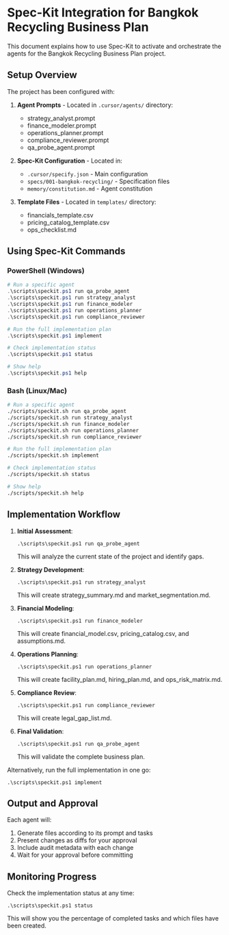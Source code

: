 # Spec-Kit Integration for Bangkok Recycling Business Plan

This document explains how to use Spec-Kit to activate and orchestrate the agents for the Bangkok Recycling Business Plan project.

## Setup Overview

The project has been configured with:

1. **Agent Prompts** - Located in `.cursor/agents/` directory:
   - strategy_analyst.prompt
   - finance_modeler.prompt
   - operations_planner.prompt
   - compliance_reviewer.prompt
   - qa_probe_agent.prompt

2. **Spec-Kit Configuration** - Located in:
   - `.cursor/specify.json` - Main configuration
   - `specs/001-bangkok-recycling/` - Specification files
   - `memory/constitution.md` - Agent constitution

3. **Template Files** - Located in `templates/` directory:
   - financials_template.csv
   - pricing_catalog_template.csv
   - ops_checklist.md

## Using Spec-Kit Commands

### PowerShell (Windows)

```powershell
# Run a specific agent
.\scripts\speckit.ps1 run qa_probe_agent
.\scripts\speckit.ps1 run strategy_analyst
.\scripts\speckit.ps1 run finance_modeler
.\scripts\speckit.ps1 run operations_planner
.\scripts\speckit.ps1 run compliance_reviewer

# Run the full implementation plan
.\scripts\speckit.ps1 implement

# Check implementation status
.\scripts\speckit.ps1 status

# Show help
.\scripts\speckit.ps1 help
```

### Bash (Linux/Mac)

```bash
# Run a specific agent
./scripts/speckit.sh run qa_probe_agent
./scripts/speckit.sh run strategy_analyst
./scripts/speckit.sh run finance_modeler
./scripts/speckit.sh run operations_planner
./scripts/speckit.sh run compliance_reviewer

# Run the full implementation plan
./scripts/speckit.sh implement

# Check implementation status
./scripts/speckit.sh status

# Show help
./scripts/speckit.sh help
```

## Implementation Workflow

1. **Initial Assessment**:
   ```
   .\scripts\speckit.ps1 run qa_probe_agent
   ```
   This will analyze the current state of the project and identify gaps.

2. **Strategy Development**:
   ```
   .\scripts\speckit.ps1 run strategy_analyst
   ```
   This will create strategy_summary.md and market_segmentation.md.

3. **Financial Modeling**:
   ```
   .\scripts\speckit.ps1 run finance_modeler
   ```
   This will create financial_model.csv, pricing_catalog.csv, and assumptions.md.

4. **Operations Planning**:
   ```
   .\scripts\speckit.ps1 run operations_planner
   ```
   This will create facility_plan.md, hiring_plan.md, and ops_risk_matrix.md.

5. **Compliance Review**:
   ```
   .\scripts\speckit.ps1 run compliance_reviewer
   ```
   This will create legal_gap_list.md.

6. **Final Validation**:
   ```
   .\scripts\speckit.ps1 run qa_probe_agent
   ```
   This will validate the complete business plan.

Alternatively, run the full implementation in one go:
```
.\scripts\speckit.ps1 implement
```

## Output and Approval

Each agent will:
1. Generate files according to its prompt and tasks
2. Present changes as diffs for your approval
3. Include audit metadata with each change
4. Wait for your approval before committing

## Monitoring Progress

Check the implementation status at any time:
```
.\scripts\speckit.ps1 status
```

This will show you the percentage of completed tasks and which files have been created.
